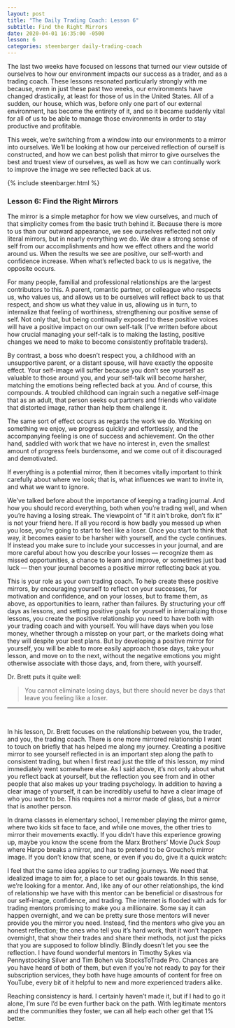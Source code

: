 ```yaml
---
layout: post
title: "The Daily Trading Coach: Lesson 6"
subtitle: Find the Right Mirrors
date: 2020-04-01 16:35:00 -0500
lesson: 6
categories: steenbarger daily-trading-coach
---
```


The last two weeks have focused on lessons that turned our view outside of ourselves to how our environment impacts our success as a trader, and as a trading coach. These lessons resonated particularly strongly with me because, even in just these past two weeks, our environments have changed drastically, at least for those of us in the United States. All of a sudden, our house, which was, before only one part of our external environment, has become the entirety of it, and so it became suddenly vital for all of us to be able to manage those environments in order to stay productive and profitable.

This week, we’re switching from a window into our environments to a mirror into ourselves. We’ll be looking at how our perceived reflection of ourself is constructed, and how we can best polish that mirror to give ourselves the best and truest view of ourselves, as well as how we can continually work to improve the image we see reflected back at us.

{% include steenbarger.html %}

### Lesson 6: Find the Right Mirrors

The mirror is a simple metaphor for how we view ourselves, and much of that simplicity comes from the basic truth behind it. Because there is more to us than our outward appearance,  we see ourselves reflected not only literal mirrors, but in nearly everything we do. We draw a strong sense of self from our accomplishments and how we effect others and the world around us. When the results we see are positive, our self-worth and confidence increase. When what’s reflected back to us is negative, the opposite occurs.

For many people, familial and professional relationships are the largest contributors to this. A parent, romantic partner, or colleague who respects us, who values us, and allows us to be ourselves will reflect back to us that respect, and show us what they value in us, allowing us in turn, to internalize that feeling of worthiness, strengthening our positive sense of self. Not only that, but being continually exposed to these positive voices will have a positive impact on our own self-talk (I’ve written before about how crucial managing your self-talk is to making the lasting, positive changes we need to make to become consistently profitable traders).

By contrast, a boss who doesn’t respect you, a childhood with an unsupportive parent, or a distant spouse, will have exactly the opposite effect. Your self-image will suffer because you don’t see yourself as valuable to those around you, and your self-talk will become harsher, matching the emotions being reflected back at you. And of course, this compounds. A troubled childhood can ingrain such a negative self-image that as an adult, that person seeks out partners and friends who validate that distorted image, rather than help them challenge it.

The same sort of effect occurs as regards the work we do. Working on something we enjoy, we progress quickly and effortlessly, and the accompanying feeling is one of success and achievement. On the other hand, saddled with work that we have no interest in, even the smallest amount of progress feels burdensome, and we come out of it discouraged and demotivated.

If everything is a potential mirror, then it becomes vitally important to think carefully about where we look; that is, what influences we want to invite in, and what we want to ignore.

We’ve talked before about the importance of keeping a trading journal. And how you should record everything, both when you’re trading well, and when you’re having a losing streak. The viewpoint of “if it ain’t broke, don’t fix it” is not your friend here. If all you record is how badly you messed up when you lose, you’re going to start to feel like a loser. Once you start to think that way, it becomes easier to be harsher with yourself, and the cycle continues. If instead you make sure to include your successes in your journal, and are more careful about how you describe your losses — recognize them as missed opportunities, a chance to learn and improve, or sometimes just bad luck — then your journal becomes a positive mirror reflecting back at you.

This is your role as your own trading coach. To help create these positive mirrors, by encouraging yourself to reflect on your successes, for motivation and confidence, and on your losses, but to frame them, as above, as opportunities to learn, rather than failures. By structuring your off days as lessons, and setting positive goals for yourself in internalizing those lessons, you create the positive relationship you need to have both with your trading coach and with yourself. You will have days when you lose money, whether through a misstep on your part, or the markets doing what they will despite your best plans. But by developing a positive mirror for yourself, you will be able to more easily approach those days, take your lesson, and move on to the next, without the negative emotions you might otherwise associate with those days, and, from there, with yourself.

Dr. Brett puts it quite well:

> You cannot eliminate losing days, but there should never be days that leave you feeling like a loser.

<hr/>
<br/>

In his lesson, Dr. Brett focuses on the relationship between you, the trader, and you, the trading coach. There is one more mirrored relationship I want to touch on briefly that has helped me along my journey. Creating a positive mirror to see yourself reflected in is an important step along the path to consistent trading, but when I first read just the title of this lesson, my mind immediately went somewhere else. As I said above, it’s not only about what you reflect back at yourself, but the reflection you see from and in other people that also makes up your trading psychology. In addition to having a clear image of yourself, it can be incredibly useful to have a clear image of who you *want* to be. This requires not a mirror made of glass, but a mirror that is another person.

In drama classes in elementary school, I remember playing the mirror game, where two kids sit face to face, and while one moves, the other tries to mirror their movements exactly. If you didn’t have this experience growing up, maybe you know the scene from the Marx Brothers’ Movie _Duck Soup_ where Harpo breaks a mirror, and has to pretend to be Groucho’s mirror image. If you don’t know that scene, or even if you do, give it a quick watch:

I feel that the same idea applies to our trading journeys. We need that idealized image to aim for, a place to set our goals towards. In this sense, we’re looking for a mentor. And, like any of our other relationships, the kind of relationship we have with this mentor can be beneficial or disastrous for our self-image, confidence, and trading. The internet is flooded with ads for trading mentors promising to make you a millionaire. Some say it can happen overnight, and we can be pretty sure those mentors will never provide you the mirror you need. Instead, find the mentors who give you an honest reflection; the ones who tell you it’s hard work, that it won’t happen overnight, that show their trades and share their methods, not just the picks that you are supposed to follow blindly. Blindly doesn’t let you see the reflection. I have found wonderful mentors in Timothy Sykes via Pennystocking Silver and Tim Bohen via StocksToTrade Pro. Chances are you have heard of both of them, but even if you’re not ready to pay for their subscription services, they both have huge amounts of content for free on YouTube, every bit of it helpful to new and more experienced traders alike.

Reaching consistency is hard. I certainly haven’t made it, but if I had to go it alone, I’m sure I’d be even further back on the path. With legitimate mentors and the communities they foster, we can all help each other get that 1% better.
